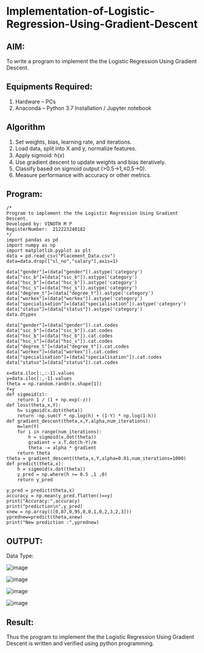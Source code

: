 # Implementation-of-Logistic-Regression-Using-Gradient-Descent
## AIM:
To write a program to implement the the Logistic Regression Using Gradient Descent.
## Equipments Required:
1. Hardware – PCs
2. Anaconda – Python 3.7 Installation / Jupyter notebook
## Algorithm
1. Set weights, bias, learning rate, and iterations.
2. Load data, split into X and y, normalize features.
3.  Apply sigmoid: ℎ(𝑥)
4. Use gradient descent to update weights and bias iteratively.
5.  Classify based on sigmoid output (>0.5→1,≤0.5→0).
6.  Measure performance with accuracy or other metrics.
## Program:
```
/*
Program to implement the the Logistic Regression Using Gradient Descent.
Developed by: VINOTH M P
RegisterNumber:  212223240182
*/
import pandas as pd
import numpy as np
import matplotlib.pyplot as plt
data = pd.read_csv("Placement_Data.csv")
data=data.drop(["sl_no","salary"],axis=1)

data["gender"]=(data["gender"]).astype('category')
data["ssc_b"]=(data["ssc_b"]).astype('category')
data["hsc_b"]=(data["hsc_b"]).astype('category')
data["hsc_s"]=(data["hsc_s"]).astype('category')
data["degree_t"]=(data["degree_t"]).astype('category')
data["workex"]=(data["workex"]).astype('category')
data["specialisation"]=(data["specialisation"]).astype('category')
data["status"]=(data["status"]).astype('category')
data.dtypes

data["gender"]=(data["gender"]).cat.codes
data["ssc_b"]=(data["ssc_b"]).cat.codes
data["hsc_b"]=(data["hsc_b"]).cat.codes
data["hsc_s"]=(data["hsc_s"]).cat.codes
data["degree_t"]=(data["degree_t"]).cat.codes
data["workex"]=(data["workex"]).cat.codes
data["specialisation"]=(data["specialisation"]).cat.codes
data["status"]=(data["status"]).cat.codes

x=data.iloc[:,:-1].values
y=data.iloc[:,-1].values
theta = np.random.randn(x.shape[1])
Y=y
def sigmoid(z):
    return 1 / (1 + np.exp(-z))
def loss(theta,x,Y):
    h= sigmoid(x.dot(theta))
    return -np.sum(Y * np.log(h) + (1-Y) * np.log(1-h))
def gradient_descent(theta,x,Y,alpha,num_iterations):
    m=len(Y)
    for i in range(num_iterations):
        h = sigmoid(x.dot(theta))
        gradient = x.T.dot(h-Y)/m
        theta -= alpha * gradient
    return theta
theta = gradient_descent(theta,x,Y,alpha=0.01,num_iterations=1000)
def predict(theta,x):
    h = sigmoid(x.dot(theta))
    y_pred = np.where(h >= 0.5 ,1 ,0)
    return y_pred

y_pred = predict(theta,x)
accuracy = np.mean(y_pred.flatten()==y)
print("Accuracy:",accuracy)
print("prediction\n",y_pred)
xnew = np.array(([0,87,0,95,0,0,1,0,2,3,2,3]))
yprednew=predict(theta,xnew)
print("New prediction :",yprednew)
```
## OUTPUT:
Data Type:

![image](https://github.com/user-attachments/assets/9c81e85e-0fd5-42a0-843c-7f5324e3a935)

![image](https://github.com/user-attachments/assets/1176a866-af39-4afe-a159-9247562fa52a)

![image](https://github.com/user-attachments/assets/255c5e34-971e-4938-bd2b-c10f85a1f04d)

![image](https://github.com/user-attachments/assets/bf0c4268-d042-47b8-b15c-2b9b21e4ce4e)
## Result:
Thus the program to implement the the Logistic Regression Using Gradient Descent is written and verified using python programming.

